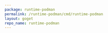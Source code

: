 ```yaml
---
package: runtime-podman
permalink: /runtime-podman/cmd/runtime-podman
layout: goget
repo_name: runtime-podman
---
```

